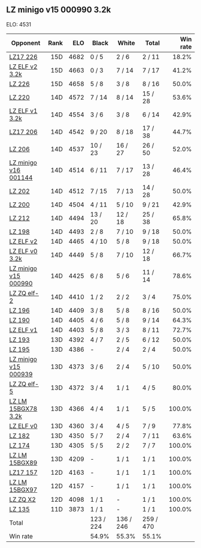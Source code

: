 ## LZ minigo v15 000990 3.2k ##

ELO: 4531

Opponent | Rank | ELO | Black | White | Total | Win rate
---------|-----:|----:|-------|-------|-------|-------:
[LZ17 226](LZ17%20226.md) | 15D | 4682 | 0 / 5 | 2 / 6 | 2 / 11 | 18.2%
[LZ ELF v2 3.2k](LZ%20ELF%20v2%203.2k.md) | 15D | 4663 | 0 / 3 | 7 / 14 | 7 / 17 | 41.2%
[LZ 226](LZ%20226.md) | 15D | 4658 | 5 / 8 | 3 / 8 | 8 / 16 | 50.0%
[LZ 220](LZ%20220.md) | 14D | 4572 | 7 / 14 | 8 / 14 | 15 / 28 | 53.6%
[LZ ELF v1 3.2k](LZ%20ELF%20v1%203.2k.md) | 14D | 4554 | 3 / 6 | 3 / 8 | 6 / 14 | 42.9%
[LZ17 206](LZ17%20206.md) | 14D | 4542 | 9 / 20 | 8 / 18 | 17 / 38 | 44.7%
[LZ 206](LZ%20206.md) | 14D | 4537 | 10 / 23 | 16 / 27 | 26 / 50 | 52.0%
[LZ minigo v16 001144](LZ%20minigo%20v16%20001144.md) | 14D | 4514 | 6 / 11 | 7 / 17 | 13 / 28 | 46.4%
[LZ 202](LZ%20202.md) | 14D | 4512 | 7 / 15 | 7 / 13 | 14 / 28 | 50.0%
[LZ 200](LZ%20200.md) | 14D | 4504 | 4 / 11 | 5 / 10 | 9 / 21 | 42.9%
[LZ 212](LZ%20212.md) | 14D | 4494 | 13 / 20 | 12 / 18 | 25 / 38 | 65.8%
[LZ 198](LZ%20198.md) | 14D | 4493 | 2 / 8 | 7 / 10 | 9 / 18 | 50.0%
[LZ ELF v2](LZ%20ELF%20v2.md) | 14D | 4465 | 4 / 10 | 5 / 8 | 9 / 18 | 50.0%
[LZ ELF v0 3.2k](LZ%20ELF%20v0%203.2k.md) | 14D | 4449 | 5 / 8 | 7 / 10 | 12 / 18 | 66.7%
[LZ minigo v15 000990](LZ%20minigo%20v15%20000990.md) | 14D | 4425 | 6 / 8 | 5 / 6 | 11 / 14 | 78.6%
[LZ ZQ elf-2](LZ%20ZQ%20elf-2.md) | 14D | 4410 | 1 / 2 | 2 / 2 | 3 / 4 | 75.0%
[LZ 196](LZ%20196.md) | 14D | 4409 | 3 / 8 | 5 / 8 | 8 / 16 | 50.0%
[LZ 190](LZ%20190.md) | 14D | 4405 | 4 / 6 | 5 / 8 | 9 / 14 | 64.3%
[LZ ELF v1](LZ%20ELF%20v1.md) | 14D | 4403 | 5 / 8 | 3 / 3 | 8 / 11 | 72.7%
[LZ 193](LZ%20193.md) | 13D | 4392 | 4 / 7 | 2 / 5 | 6 / 12 | 50.0%
[LZ 195](LZ%20195.md) | 13D | 4386 | - | 2 / 4 | 2 / 4 | 50.0%
[LZ minigo v15 000939](LZ%20minigo%20v15%20000939.md) | 13D | 4373 | 3 / 6 | 2 / 4 | 5 / 10 | 50.0%
[LZ ZQ elf-5](LZ%20ZQ%20elf-5.md) | 13D | 4372 | 3 / 4 | 1 / 1 | 4 / 5 | 80.0%
[LZ LM 15BGX78 3.2k](LZ%20LM%2015BGX78%203.2k.md) | 13D | 4366 | 4 / 4 | 1 / 1 | 5 / 5 | 100.0%
[LZ ELF v0](LZ%20ELF%20v0.md) | 13D | 4360 | 3 / 4 | 4 / 5 | 7 / 9 | 77.8%
[LZ 182](LZ%20182.md) | 13D | 4350 | 5 / 7 | 2 / 4 | 7 / 11 | 63.6%
[LZ 174](LZ%20174.md) | 13D | 4305 | 5 / 5 | 2 / 2 | 7 / 7 | 100.0%
[LZ LM 15BGX89](LZ%20LM%2015BGX89.md) | 13D | 4209 | - | 1 / 1 | 1 / 1 | 100.0%
[LZ17 157](LZ17%20157.md) | 12D | 4163 | - | 1 / 1 | 1 / 1 | 100.0%
[LZ LM 15BGX97](LZ%20LM%2015BGX97.md) | 12D | 4157 | - | 1 / 1 | 1 / 1 | 100.0%
[LZ ZQ X2](LZ%20ZQ%20X2.md) | 12D | 4098 | 1 / 1 | - | 1 / 1 | 100.0%
[LZ 135](LZ%20135.md) | 11D | 3873 | 1 / 1 | - | 1 / 1 | 100.0%
Total | | | 123 / 224 | 136 / 246 | 259 / 470 | 
Win rate| | | 54.9% | 55.3% | 55.1% | 
